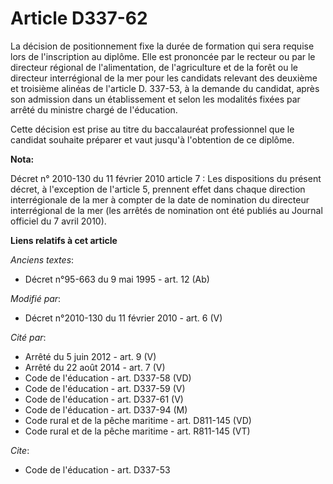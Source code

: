 # Article D337-62

La décision de positionnement fixe la durée de formation qui sera requise lors de l'inscription au diplôme. Elle est
prononcée par le recteur ou par le directeur régional de l'alimentation, de l'agriculture et de la forêt ou le    directeur
interrégional de la mer pour les candidats relevant des deuxième et troisième alinéas de l'article D. 337-53, à la demande du
candidat, après son admission dans un établissement et selon les modalités fixées par arrêté du ministre chargé de
l'éducation. 

Cette décision est prise au titre du baccalauréat professionnel que le candidat souhaite préparer et vaut jusqu'à l'obtention
de ce diplôme.

**Nota:**

Décret n° 2010-130 du 11 février 2010 article 7 : Les dispositions du présent décret, à l'exception de l'article 5, prennent
effet dans chaque direction interrégionale de la mer à compter de la date de nomination du directeur interrégional de la mer
(les arrêtés de nomination ont été publiés au Journal officiel du 7 avril 2010).

**Liens relatifs à cet article**

_Anciens textes_:

  - Décret n°95-663 du 9 mai 1995 - art. 12 (Ab)

_Modifié par_:

  - Décret n°2010-130 du 11 février 2010 - art. 6 (V)

_Cité par_:

  - Arrêté du 5 juin 2012 - art. 9 (V)
  - Arrêté du 22 août 2014 - art. 7 (V)
  - Code de l'éducation - art. D337-58 (VD)
  - Code de l'éducation - art. D337-59 (V)
  - Code de l'éducation - art. D337-61 (V)
  - Code de l'éducation - art. D337-94 (M)
  - Code rural et de la pêche maritime - art. D811-145 (VD)
  - Code rural et de la pêche maritime - art. R811-145 (VT)

_Cite_:

  - Code de l'éducation - art. D337-53
